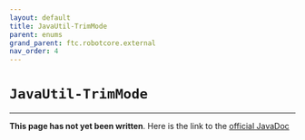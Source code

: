 ```yaml
---
layout: default
title: JavaUtil-TrimMode
parent: enums
grand_parent: ftc.robotcore.external
nav_order: 4
---
```

# `JavaUtil-TrimMode`
---
**This page has not yet been written**. Here is the link to the [official JavaDoc](https://ftctechnh.github.io/ftc_app/doc/javadoc/org/firstinspires/ftc/robotcore/external/JavaUtil.TrimMode.html)
        
